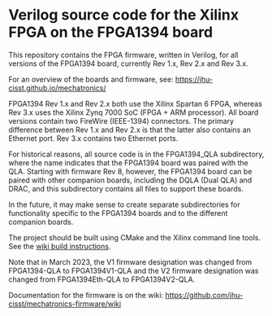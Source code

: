 
Verilog source code for the Xilinx FPGA on the FPGA1394 board
==================================================================

This repository contains the FPGA firmware, written in Verilog, for all versions
of the FPGA1394 board, currently Rev 1.x, Rev 2.x and Rev 3.x.

For an overview of the boards and firmware, see: https://jhu-cisst.github.io/mechatronics/

FPGA1394 Rev 1.x and Rev 2.x both use the Xilinx Spartan 6 FPGA, whereas Rev 3.x
uses the Xilinx Zynq 7000 SoC (FPGA + ARM processor). All board versions contain two
FireWire (IEEE-1394) connectors. The primary difference between
Rev 1.x and Rev 2.x is that the latter also contains an Ethernet port.
Rev 3.x contains two Ethernet ports.

For historical reasons, all source code is in the FPGA1394_QLA subdirectory, where
the name indicates that the FPGA1394 board was paired with the QLA.
Starting with firmware Rev 8, however, the FPGA1394 board can be paired with
other companion boards, including the DQLA (Dual QLA) and DRAC, and this
subdirectory contains all files to support these boards.

In the future, it may make sense to create separate subdirectories for functionality
specific to the FPGA1394 boards and to the different companion boards.

The project should be built using CMake and the Xilinx command line tools.
See the [wiki build instructions](https://github.com/jhu-cisst/mechatronics-firmware/wiki/FPGA-Build-Instructions).

Note that in March 2023, the V1 firmware designation was changed from FPGA1394-QLA to FPGA1394V1-QLA and
the V2 firmware designation was changed from FPGA1394Eth-QLA to FPGA1394V2-QLA.

Documentation for the firmware is on the wiki: https://github.com/jhu-cisst/mechatronics-firmware/wiki
